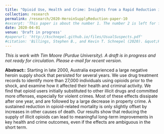 ```yaml
---
title: "Opioid Use, Health and Crime: Insights from a Rapid Reduction in Heroin Supply"
collection: research
permalink: /research/2020-HeroinSupplyReduction-paper-10
#excerpt: 'This paper is about the number 1. The number 2 is left for future work.'
date: 2020-04-01
venue: 'Draft in progress'
#paperurl: 'http://kschnepel.github.io/files/UsualSuspects.pdf'
#citation: 'Billings, Stephen B., and Kevin T. Schnepel (2020). &quot;Hanging Out with the Usual Suspects: Peer Effects and Recidivism.&quot; <i>Working Paper</i>.'
---
```


*This is work with Tim Moore (Purdue University). A draft is in progress and not ready for circulation. Please e-mail for recent version.*

**Abstract:**: Starting in late 2000, Australia experienced a large negative heroin supply 
shock that persisted for several years. We use drug treatment records to identify more than 
27,000 individuals using opioids prior to the shock, and examine how it affected their health 
and criminal activity. We find that opioid users initially substituted to other illicit drugs 
and committed more offenses, especially for violent crimes. Most of these effects dissipate 
after one year, and are followed by a large decrease in property crime. A sustained reduction 
in opioid-related mortality is only slightly offset by increases in other causes of death. 
Our results show that reducing the supply of illicit opioids can lead to meaningful long-term 
improvements in key health and crime outcomes, even if the effects are ambiguous in the short term.
